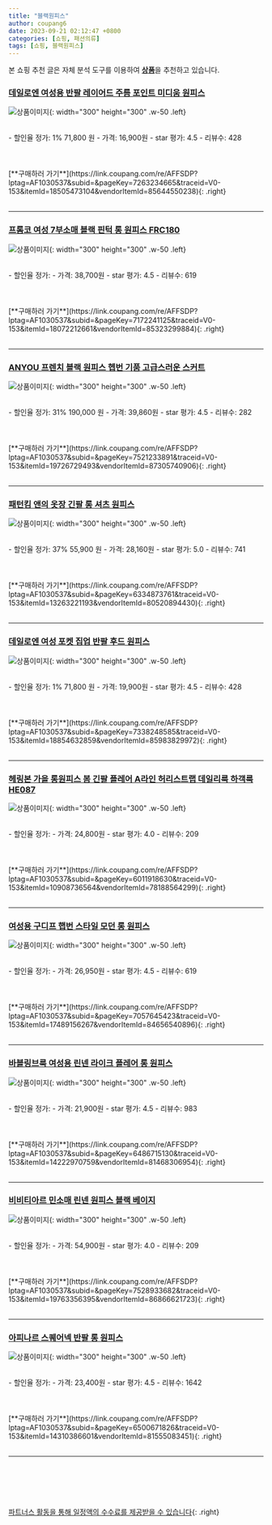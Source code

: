 ```yaml
---
title: "블랙원피스"
author: coupang6
date: 2023-09-21 02:12:47 +0800
categories: [쇼핑, 패션의류]
tags: [쇼핑, 블랙원피스]
---
```


본 쇼핑 추천 글은 자체 분석 도구를 이용하여 [**상품**](https://link.coupang.com/a/bao1ui)을 추천하고 있습니다.

### [데일로엔 여성용 반팔 레이어드 주름 포인트 미디움 원피스](https://link.coupang.com/re/AFFSDP?lptag=AF1030537&subid=&pageKey=7263234665&traceid=V0-153&itemId=18505473104&vendorItemId=85644550238)

![상품이미지](https://thumbnail6.coupangcdn.com/thumbnails/remote/230x230ex/image/vendor_inventory/4b8f/da002e50023d9b89b549912c777063c4ef0820c91eabdd822545c412ae4e.jpg){: width="300" height="300" .w-50 .left}


<br>
- 할인율 정가: 1%  71,800   원
- 가격: 16,900원
- star 평가: 4.5
- 리뷰수: 428
<br>
<br>
<br>
<br>
[**구매하러 가기**](https://link.coupang.com/re/AFFSDP?lptag=AF1030537&subid=&pageKey=7263234665&traceid=V0-153&itemId=18505473104&vendorItemId=85644550238){: .right}
<br>
<br>

---

### [프롬코 여성 7부소매 블랙 핀턱 롱 원피스 FRC180](https://link.coupang.com/re/AFFSDP?lptag=AF1030537&subid=&pageKey=7172241125&traceid=V0-153&itemId=18072212661&vendorItemId=85323299884)

![상품이미지](https://thumbnail7.coupangcdn.com/thumbnails/remote/230x230ex/image/vendor_inventory/0514/7ad37e5a05dfc606ab29b616479ce6acb24bbba5f5e4af3041a0279f8065.jpg){: width="300" height="300" .w-50 .left}


<br>
- 할인율 정가: 
- 가격: 38,700원
- star 평가: 4.5
- 리뷰수: 619
<br>
<br>
<br>
<br>
[**구매하러 가기**](https://link.coupang.com/re/AFFSDP?lptag=AF1030537&subid=&pageKey=7172241125&traceid=V0-153&itemId=18072212661&vendorItemId=85323299884){: .right}
<br>
<br>

---

### [ANYOU 프렌치 블랙 원피스 헵번 기품 고급스러운 스커트](https://link.coupang.com/re/AFFSDP?lptag=AF1030537&subid=&pageKey=7521233891&traceid=V0-153&itemId=19726729493&vendorItemId=87305740906)

![상품이미지](https://thumbnail7.coupangcdn.com/thumbnails/remote/230x230ex/image/vendor_inventory/713f/c4c9c67623f97288702a33397f6d48d032edcd3fbf58944a56d8ca6119a4.jpeg){: width="300" height="300" .w-50 .left}


<br>
- 할인율 정가: 31%  190,000   원
- 가격: 39,860원
- star 평가: 4.5
- 리뷰수: 282
<br>
<br>
<br>
<br>
[**구매하러 가기**](https://link.coupang.com/re/AFFSDP?lptag=AF1030537&subid=&pageKey=7521233891&traceid=V0-153&itemId=19726729493&vendorItemId=87305740906){: .right}
<br>
<br>

---

### [패턴킴 앤의 옷장 긴팔 롱 셔츠 원피스](https://link.coupang.com/re/AFFSDP?lptag=AF1030537&subid=&pageKey=6334873761&traceid=V0-153&itemId=13263221193&vendorItemId=80520894430)

![상품이미지](https://thumbnail8.coupangcdn.com/thumbnails/remote/230x230ex/image/retail/images/1738049908147688-97ec3218-2573-49d9-8f48-06ba6a378076.jpg){: width="300" height="300" .w-50 .left}


<br>
- 할인율 정가: 37%  55,900   원
- 가격: 28,160원
- star 평가: 5.0
- 리뷰수: 741
<br>
<br>
<br>
<br>
[**구매하러 가기**](https://link.coupang.com/re/AFFSDP?lptag=AF1030537&subid=&pageKey=6334873761&traceid=V0-153&itemId=13263221193&vendorItemId=80520894430){: .right}
<br>
<br>

---

### [데일로엔 여성 포켓 집업 반팔 후드 원피스](https://link.coupang.com/re/AFFSDP?lptag=AF1030537&subid=&pageKey=7338248585&traceid=V0-153&itemId=18854632859&vendorItemId=85983829972)

![상품이미지](https://thumbnail10.coupangcdn.com/thumbnails/remote/230x230ex/image/vendor_inventory/b871/88fd3140feb935ccd84697d16d4d52e5d6f4fd6ae498ce69c4b845d4e355.jpg){: width="300" height="300" .w-50 .left}


<br>
- 할인율 정가: 1%  71,800   원
- 가격: 19,900원
- star 평가: 4.5
- 리뷰수: 428
<br>
<br>
<br>
<br>
[**구매하러 가기**](https://link.coupang.com/re/AFFSDP?lptag=AF1030537&subid=&pageKey=7338248585&traceid=V0-153&itemId=18854632859&vendorItemId=85983829972){: .right}
<br>
<br>

---

### [헤링본 가을 롱원피스 봄 긴팔 플레어 A라인 허리스트랩 데일리룩 하객룩 HE087](https://link.coupang.com/re/AFFSDP?lptag=AF1030537&subid=&pageKey=6011918630&traceid=V0-153&itemId=10908736564&vendorItemId=78188564299)

![상품이미지](https://thumbnail6.coupangcdn.com/thumbnails/remote/230x230ex/image/vendor_inventory/d17b/3a197ad1fa45eadfde1632734da1639e08aa0122cc47fc75b2a80e07f05f.jpg){: width="300" height="300" .w-50 .left}


<br>
- 할인율 정가: 
- 가격: 24,800원
- star 평가: 4.0
- 리뷰수: 209
<br>
<br>
<br>
<br>
[**구매하러 가기**](https://link.coupang.com/re/AFFSDP?lptag=AF1030537&subid=&pageKey=6011918630&traceid=V0-153&itemId=10908736564&vendorItemId=78188564299){: .right}
<br>
<br>

---

### [여성용 구디프 햅번 스타일 모던 롱 원피스](https://link.coupang.com/re/AFFSDP?lptag=AF1030537&subid=&pageKey=7057645423&traceid=V0-153&itemId=17489156267&vendorItemId=84656540896)

![상품이미지](https://thumbnail8.coupangcdn.com/thumbnails/remote/230x230ex/image/rs_quotation_api/t9qz3u5v/6ad2d2e58c5247c7b4ae387e6d24d354.jpg){: width="300" height="300" .w-50 .left}


<br>
- 할인율 정가: 
- 가격: 26,950원
- star 평가: 4.5
- 리뷰수: 619
<br>
<br>
<br>
<br>
[**구매하러 가기**](https://link.coupang.com/re/AFFSDP?lptag=AF1030537&subid=&pageKey=7057645423&traceid=V0-153&itemId=17489156267&vendorItemId=84656540896){: .right}
<br>
<br>

---

### [바블링브룩 여성용 린넨 라이크 플레어 롱 원피스](https://link.coupang.com/re/AFFSDP?lptag=AF1030537&subid=&pageKey=6486715130&traceid=V0-153&itemId=14222970759&vendorItemId=81468306954)

![상품이미지](https://thumbnail10.coupangcdn.com/thumbnails/remote/230x230ex/image/rs_quotation_api/lj2ox2w5/f6af5cb713dc4c0c8121242db9c8218d.jpg){: width="300" height="300" .w-50 .left}


<br>
- 할인율 정가: 
- 가격: 21,900원
- star 평가: 4.5
- 리뷰수: 983
<br>
<br>
<br>
<br>
[**구매하러 가기**](https://link.coupang.com/re/AFFSDP?lptag=AF1030537&subid=&pageKey=6486715130&traceid=V0-153&itemId=14222970759&vendorItemId=81468306954){: .right}
<br>
<br>

---

### [비비티아르 민소매 린넨 원피스 블랙 베이지](https://link.coupang.com/re/AFFSDP?lptag=AF1030537&subid=&pageKey=7528933682&traceid=V0-153&itemId=19763356395&vendorItemId=86866621723)

![상품이미지](https://thumbnail9.coupangcdn.com/thumbnails/remote/230x230ex/image/vendor_inventory/475e/7c0af54b48b15b600ce5f2aa7aa80eadd0bc0936ea1f3eec4b124fc8d917.png){: width="300" height="300" .w-50 .left}


<br>
- 할인율 정가: 
- 가격: 54,900원
- star 평가: 4.0
- 리뷰수: 209
<br>
<br>
<br>
<br>
[**구매하러 가기**](https://link.coupang.com/re/AFFSDP?lptag=AF1030537&subid=&pageKey=7528933682&traceid=V0-153&itemId=19763356395&vendorItemId=86866621723){: .right}
<br>
<br>

---

### [아피나르 스퀘어넥 반팔 롱 원피스](https://link.coupang.com/re/AFFSDP?lptag=AF1030537&subid=&pageKey=6500671826&traceid=V0-153&itemId=14310386601&vendorItemId=81555083451)

![상품이미지](https://thumbnail10.coupangcdn.com/thumbnails/remote/230x230ex/image/retail/images/7298382543662611-a15ea6d1-2641-481b-a706-9ba110ba6f54.jpg){: width="300" height="300" .w-50 .left}


<br>
- 할인율 정가: 
- 가격: 23,400원
- star 평가: 4.5
- 리뷰수: 1642
<br>
<br>
<br>
<br>
[**구매하러 가기**](https://link.coupang.com/re/AFFSDP?lptag=AF1030537&subid=&pageKey=6500671826&traceid=V0-153&itemId=14310386601&vendorItemId=81555083451){: .right}
<br>
<br>

---
<br><br><br><br><br> [파트너스 활동을 통해 일정액의 수수료를 제공받을 수 있습니다](https://link.coupang.com/a/bao1ui){: .right}